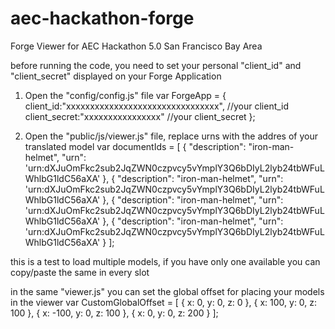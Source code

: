 # aec-hackathon-forge
Forge Viewer for AEC Hackathon 5.0 San Francisco Bay Area

before running the code, you need to set your personal "client_id" and "client_secret" displayed on your Forge Application

1) Open the "config/config.js" file
var ForgeApp = {
  client_id:"xxxxxxxxxxxxxxxxxxxxxxxxxxxxxxxx", //your client_id
  client_secret:"xxxxxxxxxxxxxxxx" //your client_secret
};

2) Open the "public/js/viewer.js" file, replace urns with the addres of your translated model
var documentIds = [
    { "description": "iron-man-helmet", "urn": 'urn:dXJuOmFkc2sub2JqZWN0czpvcy5vYmplY3Q6bDIyL2lyb24tbWFuLWhlbG1ldC56aXA' },
    { "description": "iron-man-helmet", "urn": 'urn:dXJuOmFkc2sub2JqZWN0czpvcy5vYmplY3Q6bDIyL2lyb24tbWFuLWhlbG1ldC56aXA' },
    { "description": "iron-man-helmet", "urn": 'urn:dXJuOmFkc2sub2JqZWN0czpvcy5vYmplY3Q6bDIyL2lyb24tbWFuLWhlbG1ldC56aXA' },
    { "description": "iron-man-helmet", "urn": 'urn:dXJuOmFkc2sub2JqZWN0czpvcy5vYmplY3Q6bDIyL2lyb24tbWFuLWhlbG1ldC56aXA' }
];

this is a test to load multiple models, if you have only one available you can copy/paste the same in every slot

in the same "viewer.js" you can set the global offset for placing your models in the viewer
var CustomGlobalOffset = [
    { x: 0, y: 0, z: 0 },
    { x: 100, y: 0, z: 100 },
    { x: -100, y: 0, z: 100 },
    { x: 0, y: 0, z: 200 }
];

